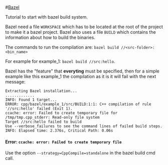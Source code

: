 #[Bazel](https://docs.bazel.build/versions/master/tutorial/cpp.html)

Tutorial to start with bazel build system.


Bazel need a file `WORKSPACE` which has to be located at the root of the
project to make it a bazel project. Bazel also uses a file `BUILD` which 
contains the information about how to build the binaries.

The commands to run the compilation are: `bazel build //<src-folder>:<bin_name>`

For example for example_1: `bazel build //src:hello`.

Bazel has the "feature" that **everyting** must be specified, then for a simple
example like this example_1 the compilation as it is it will fail with the next
message:

```
Extracting Bazel installation...
.............
INFO: Found 1 target...
ERROR: cpp/bazel/example_1/src/BUILD:1:1: C++ compilation of rule '//src:hello' failed (Exit 1).
ccache: error: Failed to create temporary file for /tmp/tmp.cpp_stderr: Read-only file system
Target //src:hello failed to build
Use --verbose_failures to see the command lines of failed build steps.
INFO: Elapsed time: 2.376s, Critical Path: 0.06s
```


#### Error: `ccache: error: Failed to create temporary file`

Use the option `--strategy=CppCompile=standalone` in the bazel build cmd call.
